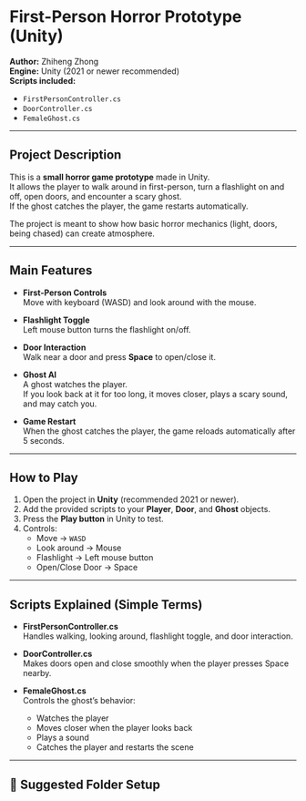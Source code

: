 # First-Person Horror Prototype (Unity)

**Author:** Zhiheng Zhong  
**Engine:** Unity (2021 or newer recommended)  
**Scripts included:**  
- `FirstPersonController.cs`  
- `DoorController.cs`  
- `FemaleGhost.cs`

---

## Project Description
This is a **small horror game prototype** made in Unity.  
It allows the player to walk around in first-person, turn a flashlight on and off, open doors, and encounter a scary ghost.  
If the ghost catches the player, the game restarts automatically.

The project is meant to show how basic horror mechanics (light, doors, being chased) can create atmosphere.

---

## Main Features
- **First-Person Controls**  
  Move with keyboard (WASD) and look around with the mouse.  

- **Flashlight Toggle**  
  Left mouse button turns the flashlight on/off.  

- **Door Interaction**  
  Walk near a door and press **Space** to open/close it.  

- **Ghost AI**  
  A ghost watches the player.  
  If you look back at it for too long, it moves closer, plays a scary sound, and may catch you.  

- **Game Restart**  
  When the ghost catches the player, the game reloads automatically after 5 seconds.  

---

## How to Play
1. Open the project in **Unity** (recommended 2021 or newer).  
2. Add the provided scripts to your **Player**, **Door**, and **Ghost** objects.  
3. Press the **Play button** in Unity to test.  
4. Controls:  
   - Move → `WASD`  
   - Look around → Mouse  
   - Flashlight → Left mouse button  
   - Open/Close Door → Space  

---

## Scripts Explained (Simple Terms)
- **FirstPersonController.cs**  
  Handles walking, looking around, flashlight toggle, and door interaction.  

- **DoorController.cs**  
  Makes doors open and close smoothly when the player presses Space nearby.  

- **FemaleGhost.cs**  
  Controls the ghost’s behavior:  
  - Watches the player  
  - Moves closer when the player looks back  
  - Plays a sound  
  - Catches the player and restarts the scene  

---

## 📂 Suggested Folder Setup
